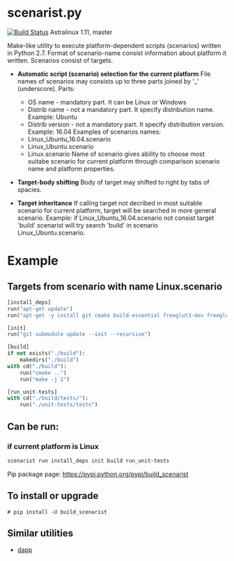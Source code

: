 # scenarist.py

[![Build Status](http://sogimu.fvds.ru:8080/buildStatus/icon?job=scenarist.py/Astralinux_1.11)](http://sogimu.fvds.ru:8080/job/scenarist.py/job/Astralinux_1.11/) Astralinux 1.11, master

Make-like utility to execute platform-dependent scripts (scenarios) written in Python 2.7. Format of scenario-name consist information about platform it written. Scenarios consist of targets.

* **Automatic script (scenario) selection for the current platform**
    File names of scenarios may consists up to three parts joined by '_' (underscore).
    Parts:
    * OS name - mandatory part. It can be Linux or Windows
    * Distrib name - not a mandatory part. It specify distribution name. Example: Ubuntu
    * Distrib version - not a mandatory part. It specify distribution version. Example: 16.04
    Examples of scenarios names:
    * Linux_Ubuntu_16.04.scenario
    * Linux_Ubuntu.scenario
    * Linux.scenario
    Name of scenario gives ability to choose most suitabe scenario for current platform through comparison scenario name and platform properties.

* **Target-body shifting**
    Body of target may shifted to right by tabs of spacies.

* **Target inheritance**
    If calling target not decribed in most suitable scenario for current platform, target will be searched in more general scenario.
    Example: if Linux_Ubuntu_16.04.scenario not consist target 'build' scenarist will try search 'build' in scenario Linux_Ubuntu.scenario.

# Example
## Targets from scenario with name Linux.scenario
```python
[install_deps]
run("apt-get update")
run("apt-get -y install git cmake build-essential freeglut3-dev freeglut3 libxmu-dev libxi-dev")

[init]
run("git submodule update --init --recursive")

[build]
if not exists("./build"):
    makedirs("./build")
with cd("./build"):
    run("cmake ..")
    run("make -j 2")

[run_unit-tests]
with cd("./build/tests/"):
    run("./unit-tests/tests")
```
## Can be run:
### if current platform is Linux
```bash
scenarist run install_deps init build run_unit-tests
```

Pip package page: https://pypi.python.org/pypi/build_scenarist
## To install or upgrade
```
# pip install -U build_scenarist
```

## Similar utilities
* [dapp](https://github.com/flant/dapp)
